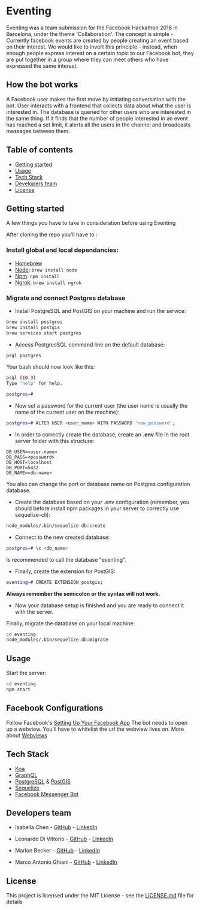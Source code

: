 # Eventing

Eventing was a team submission for the Facebook Hackathon 2018 in Barcelona, under the theme 'Collaboration'. The concept is simple - Currently facebook events are created by people creating an event based on their interest. We would like to invert this principle - instead, when enough people express interest on a certain topic to our Facebook bot, they are put together in a group where they can meet others who have expressed the same interest.

## How the bot works

A Facebook user makes the first move by initiating conversation with the bot. User interacts with a frontend that collects data about what the user is interested in. The database is queried for other users who are interested in the same thing. If it finds that the number of people interested in an event has reached a set limit, it alerts all the users in the channel and broadcasts messages between them.

## Table of contents

- [Getting started](#getting-started)
- [Usage](#usage)
- [Tech Stack](#tech-stack)
- [Developers team](#developers-team)
- [License](#license)

## Getting started

A few things you have to take in consideration before using Eventing

After cloning the repo you'll have to :

### Install global and local dependancies:

- [Homebrew](https://brew.sh/)
- [Node](https://nodejs.org/en/): `brew install node`
- [Npm](https://www.npmjs.com/): `npm install`
- [Ngrok](https://ngrok.com/): `brew install ngrok`

### Migrate and connect Postgres database

- Install PostgreSQL and PostGIS on your machine and run the service:

```bash
brew install postgres
brew install postgis
brew services start postgres
```

- Access PostgresSQL command line on the default database:

```bash
psql postgres
```

Your bash should now look like this:

```bash
psql (10.3)
Type "help" for help.

postgres=#
```

- Now set a password for the current user (the user name is usually the name of the current user on the machine):

```bash
postgres=# ALTER USER <user_name> WITH PASSWORD 'new_password';
```

- In order to correctly create the database, create an **.env** file in the root server folder with this structure:

```dotenv
DB_USER=<user-name>
DB_PASS=<password>
DB_HOST=localhost
DB_PORT=5432
DB_NAME=<db-name>
```

You also can change the port or database name on Postgres configuration database.

- Create the database based on your .env configuration (remember, you should before install npm packages in your server to correctly use sequelize-cli):

```bash
node_modules/.bin/sequelize db:create
```

- Connect to the new created database:

```bash
postgres=# \c <db_name>
```

Is recommended to call the database "eventing".

- Finally, create the extension for PostGIS:

```bash
eventing=# CREATE EXTENSION postgis;
```

**Always remember the semicolon or the syntax will not work.**

- Now your database setup is finished and you are ready to connect it with the server.

Finally, migrate the database on your local machine:

```bash
cd eventing
node_modules/.bin/sequelize db:migrate
```

## Usage

Start the server:

```bash
cd eventing
npm start
```

## Facebook Configurations

Follow Facebook's [Setting Up Your Facebook App](https://developers.facebook.com/docs/messenger-platform/getting-started/app-setup/)
The bot needs to open up a webview. You'll have to whitelist the url the webview lives on. More about [Webviews](https://developers.facebook.com/docs/messenger-platform/webview)

## Tech Stack

- [Koa](https://koajs.com/)
- [GraphQL](https://graphql.org/)
- [PostgreSQL](https://www.postgresql.org/) & [PostGIS](https://postgis.net/)
- [Sequelize](http://docs.sequelizejs.com/)
- [Facebook Messenger Bot](https://messenger.fb.com/)

## Developers team

- Isabella Chen - [GitHub](https://github.com/isabellachen) - [LinkedIn](https://www.linkedin.com/in/isabella-chen-3196504/)

- Leonardo Di Vittorio - [GitHub](https://github.com/Leon31) - [LinkedIn](https://www.linkedin.com/in/leonardo-di-vittorio/)

- Marlon Becker - [GitHub](https://github.com/marlonbs) - [LinkedIn](https://www.linkedin.com/in/marlon-becker-santos-07ab52a)

- Marco Antonio Ghiani - [GitHub](https://github.com/marcoantonioghiani01) - [LinkedIn](https://www.linkedin.com/in/marcoantonioghiani/)

## License

This project is licensed under the MIT License - see the [LICENSE.md](https://github.com/marcoantonioghiani01/eventing/blob/master/LICENSE) file for details
